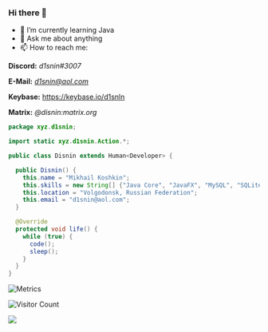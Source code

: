 ### Hi there 👋

- 🌱 I’m currently learning Java
- 💬 Ask me about anything
- 📫 How to reach me: 

**Discord:** *d1snin#3007*

**E-Mail:** *d1snin@aol.com*

**Keybase:** https://keybase.io/d1snln

**Matrix:** *@disnin:matrix.org*

```java
package xyz.d1snin;

import static xyz.d1snin.Action.*;

public class Disnin extends Human<Developer> {

  public Disnin() {
    this.name = "Mikhail Koshkin";
    this.skills = new String[] {"Java Core", "JavaFX", "MySQL", "SQLite", "PostgreSQL"};
    this.location = "Volgodonsk, Russian Federation";
    this.email = "d1snin@aоl.com";
  }

  @Override
  protected void life() {
    while (true) {
      code();
      sleep();
    }
  }
}
```

![Metrics](https://metrics.lecoq.io/d1snin?template=classic&isocalendar=1&languages=1&introduction=1&stars=1&lines=1&activity=1&isocalendar.duration=half-year&languages.limit=8&languages.colors=github&languages.threshold=0%25&introduction.title=true&stars.limit=4&activity.limit=5&activity.days=14&activity.filter=all&activity.visibility=all&activity.timestamps=false&config.timezone=Europe%2FMoscow)

![Visitor Count](https://profile-counter.glitch.me/d1snin/count.svg)

[![](https://user-images.githubusercontent.com/22963968/114021347-e3c48b80-9870-11eb-8bc8-998bf39b4d0d.png)](#)
